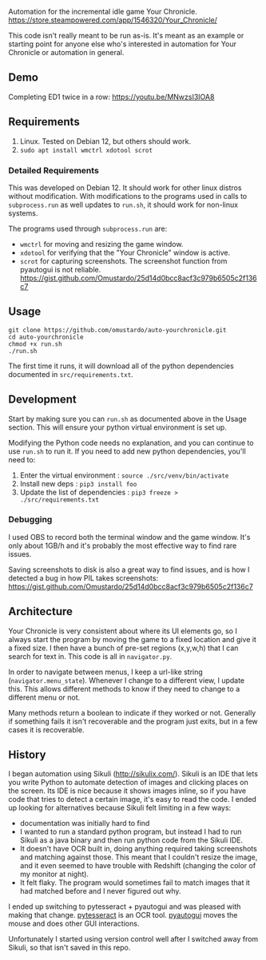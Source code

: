 Automation for the incremental idle game Your Chronicle.
https://store.steampowered.com/app/1546320/Your_Chronicle/

This code isn't really meant to be run as-is. It's meant as an example or
starting point for anyone else who's interested in automation for Your Chronicle
or automation in general.

## Demo

Completing ED1 twice in a row: https://youtu.be/MNwzsI3IOA8

## Requirements

1. Linux. Tested on Debian 12, but others should work.
2. `sudo apt install wmctrl xdotool scrot`

### Detailed Requirements

This was developed on Debian 12. It should work for other linux 
distros without modification. With modifications to the programs used in 
calls to `subprocess.run` as well updates to `run.sh`, it should work for 
non-linux systems.

The programs used through `subprocess.run` are:

* `wmctrl` for moving and resizing the game window.
* `xdotool` for verifying that the "Your Chronicle" window is active.
* `scrot` for capturing screenshots. The screenshot function from pyautogui 
   is not reliable. https://gist.github.com/Omustardo/25d14d0bcc8acf3c979b6505c2f136c7

## Usage

```shell
git clone https://github.com/omustardo/auto-yourchronicle.git
cd auto-yourchronicle
chmod +x run.sh
./run.sh
```

The first time it runs, it will download all of the python dependencies 
documented in `src/requirements.txt`.

## Development

Start by making sure you can `run.sh` as documented above in the Usage section.
This will ensure your python virtual environment is set up.

Modifying the Python code needs no explanation, and you can continue to use 
`run.sh` to run it. If you need to add new python dependencies, you'll need to:
 
1. Enter the virtual environment : `source ./src/venv/bin/activate`
2. Install new deps : `pip3 install foo`
3. Update the list of dependencies : `pip3 freeze > ./src/requirements.txt`

### Debugging

I used OBS to record both the terminal window and the game window. It's only
about 1GB/h and it's probably the most effective way to find rare issues.

Saving screenshots to disk is also a great way to find issues, and is how I 
detected a bug in how PIL takes screenshots: https://gist.github.com/Omustardo/25d14d0bcc8acf3c979b6505c2f136c7

## Architecture

Your Chronicle is very consistent about where its UI elements go, so I always
start the program by moving the game to a fixed location and give it a fixed
size. I then have a bunch of pre-set regions (x,y,w,h) that I can search for
text in. This code is all in `navigator.py`.

In order to navigate between menus, I keep a url-like string
(`navigator.menu_state`). Whenever I change to a different view, I update this.
This allows different methods to know if they need to change to a different menu
or not.

Many methods return a boolean to indicate if they worked or not. 
Generally if something fails it isn't recoverable and the program just exits, 
but in a few cases it is recoverable.

## History

I began automation using Sikuli (http://sikulix.com/). Sikuli is an IDE that
lets you write Python to automate detection of images and clicking places on the
screen. Its IDE is nice because it shows images inline, so if you have code
that tries to detect a certain image, it's easy to read the code. I ended
up looking for alternatives because Sikuli felt limiting in a few ways:
* documentation was initially hard to find
* I wanted to run a standard python program, but instead I had to run Sikuli 
  as a java binary and then run python code from the Sikuli IDE.
* It doesn't have OCR built in, doing anything required taking screenshots and 
  matching against those. This meant that I couldn't resize the image, and it
  even seemed to have trouble with Redshift (changing the color of my 
  monitor at night).
* It felt flaky. The program would sometimes fail to match images that it 
  had matched before and I never figured out why.

I ended up switching to pytesseract + pyautogui and was pleased with making 
that change. [pytesseract](https://pypi.org/project/pytesseract/) is an OCR
tool. [pyautogui](https://pypi.org/project/pyautogui/) moves the mouse and does
other GUI interactions.

Unfortunately I started using version control well after I switched away from
Sikuli, so that isn't saved in this repo.
